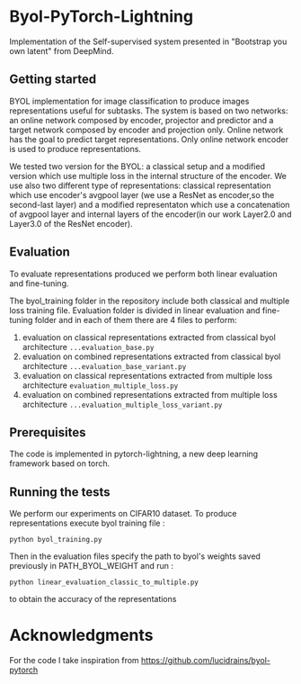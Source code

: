 # Byol-PyTorch-Lightning
Implementation of the Self-supervised system presented in "Bootstrap you own latent" from DeepMind. 

## Getting started

BYOL implementation for image classification to produce images representations useful for subtasks. The system is based on two networks: an online network composed by encoder, projector and predictor and a target network composed by encoder and projection only. Online network has the goal to predict target representations. 
Only online network encoder is used to produce representations.

We tested two version for the BYOL: a classical setup and a modified version which use multiple loss in the internal structure of the encoder. 
We use also two different type of representations: classical representation which use encoder's avgpool layer (we use a ResNet as encoder,so the second-last layer) and a modified representaton which use a concatenation of avgpool layer and internal layers of the encoder(in our work Layer2.0 and Layer3.0 of the ResNet encoder).

## Evaluation
To evaluate representations produced we perform both linear evaluation and fine-tuning. 

The byol_training folder in the repository include both classical and multiple loss training file.
Evaluation folder is divided in linear evaluation and fine-tuning folder and in each of them there are 4 files to perform:

   1. evaluation on classical representations extracted from classical byol architecture `...evaluation_base.py`        
   2. evaluation on combined representations extracted from classical byol architecture `...evaluation_base_variant.py`
   3. evaluation on classical representations extracted from multiple loss architecture `evaluation_multiple_loss.py`
   4. evaluation on combined representations extracted from multiple loss architecture `...evaluation_multiple_loss_variant.py`

## Prerequisites
The code is implemented in pytorch-lightning, a new deep learning framework based on torch.


## Running the tests
                                             
We perform our experiments on CIFAR10 dataset. 
To produce representations execute byol training file :

` python byol_training.py `

Then in the evaluation files specify the path to byol's weights saved previously in PATH_BYOL_WEIGHT  and run :

` python linear_evaluation_classic_to_multiple.py `

to obtain the accuracy of the representations

# Acknowledgments
For the code I take inspiration from https://github.com/lucidrains/byol-pytorch

